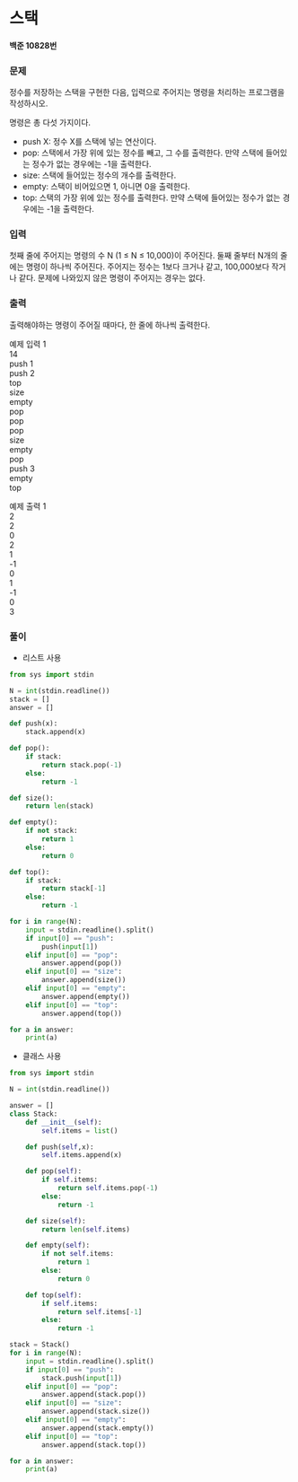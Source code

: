 # 스택
#### 백준 10828번
### 문제
정수를 저장하는 스택을 구현한 다음, 입력으로 주어지는 명령을 처리하는 프로그램을 작성하시오.       
                   
명령은 총 다섯 가지이다.

+ push X: 정수 X를 스택에 넣는 연산이다.
+ pop: 스택에서 가장 위에 있는 정수를 빼고, 그 수를 출력한다. 만약 스택에 들어있는 정수가 없는 경우에는 -1을 출력한다.
+ size: 스택에 들어있는 정수의 개수를 출력한다.
+ empty: 스택이 비어있으면 1, 아니면 0을 출력한다.
+ top: 스택의 가장 위에 있는 정수를 출력한다. 만약 스택에 들어있는 정수가 없는 경우에는 -1을 출력한다.

### 입력
첫째 줄에 주어지는 명령의 수 N (1 ≤ N ≤ 10,000)이 주어진다. 둘째 줄부터 N개의 줄에는 명령이 하나씩 주어진다. 주어지는 정수는 1보다 크거나 같고, 100,000보다 작거나 같다. 문제에 나와있지 않은 명령이 주어지는 경우는 없다.

### 출력
출력해야하는 명령이 주어질 때마다, 한 줄에 하나씩 출력한다.     
            
예제 입력 1        
14          
push 1       
push 2        
top       
size      
empty     
pop        
pop      
pop        
size        
empty      
pop         
push 3        
empty       
top          
                 
예제 출력 1          
2      
2       
0      
2        
1        
-1        
0       
1       
-1        
0        
3         
### 풀이
+ 리스트 사용
```python
from sys import stdin

N = int(stdin.readline())
stack = []
answer = []

def push(x):
    stack.append(x)

def pop():
    if stack:
        return stack.pop(-1)
    else:
        return -1

def size():
    return len(stack)

def empty():
    if not stack:
        return 1
    else:
        return 0

def top():
    if stack:
        return stack[-1]
    else:
        return -1

for i in range(N):
    input = stdin.readline().split()
    if input[0] == "push":
        push(input[1])
    elif input[0] == "pop":
        answer.append(pop())
    elif input[0] == "size":
        answer.append(size())
    elif input[0] == "empty":
        answer.append(empty())
    elif input[0] == "top":
        answer.append(top())

for a in answer:
    print(a)
```
+ 클래스 사용
```python
from sys import stdin

N = int(stdin.readline())

answer = []
class Stack:
    def __init__(self):
        self.items = list()

    def push(self,x):
        self.items.append(x)

    def pop(self):
        if self.items:
            return self.items.pop(-1)
        else:
            return -1

    def size(self):
        return len(self.items)

    def empty(self):
        if not self.items:
            return 1
        else:
            return 0

    def top(self):
        if self.items:
            return self.items[-1]
        else:
            return -1

stack = Stack()
for i in range(N):
    input = stdin.readline().split()
    if input[0] == "push":
        stack.push(input[1])
    elif input[0] == "pop":
        answer.append(stack.pop())
    elif input[0] == "size":
        answer.append(stack.size())
    elif input[0] == "empty":
        answer.append(stack.empty())
    elif input[0] == "top":
        answer.append(stack.top())

for a in answer:
    print(a)
```
